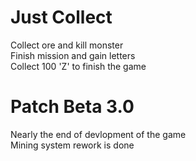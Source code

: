 # Just Collect
Collect ore and kill monster  
Finish mission and gain letters  
Collect 100 'Z' to finish the game

# Patch Beta 3.0
Nearly the end of devlopment of the game  
Mining system rework is done
